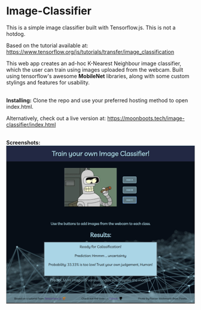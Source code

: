 # Image-Classifier
This is a simple image classifier built with Tensorflow.js. This is not a hotdog.


Based on the tutorial available at:
https://www.tensorflow.org/js/tutorials/transfer/image_classification


This web app creates an ad-hoc K-Nearest Neighbour image classifier, which the user can train 
using images uploaded from the webcam. Built using tensorflow's awesome <strong>MobileNet</strong>
libraries, along with some custom stylings and features for usability.

<br>
<strong>Installing:</strong>
Clone the repo and use your preferred hosting method to open index.html.

Alternatively, check out a live version at: https://moonboots.tech/image-classifier/index.html

<br>
<strong>Screenshots:</strong>

<img src="./screenshots/1.png">
